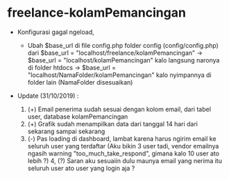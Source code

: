 # freelance-kolamPemancingan

- Konfigurasi gagal ngeload, 
    - Ubah $base_url di file config.php folder config (config/config.php)
        dari $base_url = "localhost/freelance/kolamPemancingan" 
            -> $base_url = "localhost/kolamPemancingan" kalo langsung naronya di folder htdocs 
            -> $base_url = "localhost/NamaFolder/kolamPemancingan" kalo nyimpannya di folder lain (NamaFolder disesuaikan)

- Update (31/10/2019) :
    1. (+) Email penerima sudah sesuai dengan kolom email, dari tabel user, database kolamPemancingan
    2. (+) Grafik sudah menampilkan data dari tanggal 14 hari dari sekarang sampai sekarang
    3. (-) Pas loading di dashboard, lambat karena harus ngirim email ke seluruh user yang terdaftar (Aku bikin 3 user tadi, vendor emailnya ngasih warning "too_much_take_respond", gimana kalo 10 user ato lebih ?) 
    4, (?) Saran aku sesuaiin dulu maunya email yang nerima itu seluruh user ato user yang login aja ?

